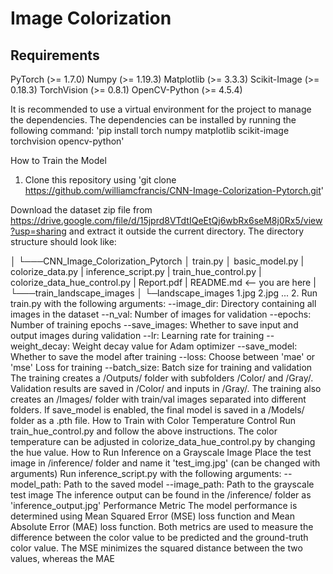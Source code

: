 # Image Colorization
## Requirements

PyTorch (>= 1.7.0)
Numpy (>= 1.19.3)
Matplotlib (>= 3.3.3)
Scikit-Image (>= 0.18.3)
TorchVision (>= 0.8.1)
OpenCV-Python (>= 4.5.4)

It is recommended to use a virtual environment for the project to manage the dependencies. The dependencies can be installed by running the following command:
'pip install torch numpy matplotlib scikit-image torchvision opencv-python'

How to Train the Model

1. Clone this repository using 'git clone https://github.com/williamcfrancis/CNN-Image-Colorization-Pytorch.git'

Download the dataset zip file from https://drive.google.com/file/d/15jprd8VTdtIQeEtQj6wbRx6seM8j0Rx5/view?usp=sharing and extract it outside the current directory. The directory structure should look like:

│
└───CNN_Image_Colorization_Pytorch
│      train.py
│      basic_model.py
|      colorize_data.py
|      inference_script.py
|      train_hue_control.py
|      colorize_data_hue_control.py
|      Report.pdf
|      README.md  <-- you are here
|
└───train_landscape_images
    │ 
    └─landscape_images
           1.jpg
           2.jpg
           ...
2. Run train.py with the following arguments:
--image_dir: Directory containing all images in the dataset
--n_val: Number of images for validation
--epochs: Number of training epochs
--save_images: Whether to save input and output images during validation
--lr: Learning rate for training
--weight_decay: Weight decay value for Adam optimizer
--save_model: Whether to save the model after training
--loss: Choose between 'mae' or 'mse' Loss for training
--batch_size: Batch size for training and validation
The training creates a /Outputs/ folder with subfolders /Color/ and /Gray/. Validation results are saved in /Color/ and inputs in /Gray/.
The training also creates an /Images/ folder with train/val images separated into different folders.
If save_model is enabled, the final model is saved in a /Models/ folder as a .pth file.
How to Train with Color Temperature Control
Run train_hue_control.py and follow the above instructions.
The color temperature can be adjusted in colorize_data_hue_control.py by changing the hue value.
How to Run Inference on a Grayscale Image
Place the test image in /inference/ folder and name it 'test_img.jpg' (can be changed with arguments)
Run inference_script.py with the following arguments:
--model_path: Path to the saved model
--image_path: Path to the grayscale test image
The inference output can be found in the /inference/ folder as 'inference_output.jpg'
Performance Metric
The model performance is determined using Mean Squared Error (MSE) loss function and Mean Absolute Error (MAE) loss function. Both metrics are used to measure the difference between the color value to be predicted and the ground-truth color value. The MSE minimizes the squared distance between the two values, whereas the MAE
